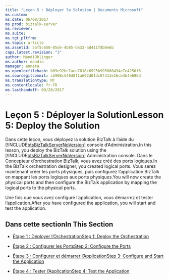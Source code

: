 ```yaml
---
title: "Leçon 5 : Déployer la Solution | Documents Microsoft"
ms.custom: 
ms.date: 06/08/2017
ms.prod: biztalk-server
ms.reviewer: 
ms.suite: 
ms.tgt_pltfrm: 
ms.topic: article
ms.assetid: 5af5c650-05de-4b85-b633-ad411f8b0e6b
caps.latest.revision: "3"
author: MandiOhlinger
ms.author: mandia
manager: anneta
ms.openlocfilehash: b09e92bc7aee7818c6925b995800434e7e4250f6
ms.sourcegitcommit: cb908c540d8f1a692d01dc8f313e16cb4b4e696d
ms.translationtype: MT
ms.contentlocale: fr-FR
ms.lasthandoff: 09/20/2017
---
```

# <a name="lesson-5-deploy-the-solution"></a><span data-ttu-id="76071-102">Leçon 5 : Déployer la Solution</span><span class="sxs-lookup"><span data-stu-id="76071-102">Lesson 5: Deploy the Solution</span></span>
<span data-ttu-id="76071-103">Dans cette leçon, vous déployez la solution BizTalk à l’aide du [!INCLUDE[btsBizTalkServerNoVersion](../../includes/btsbiztalkservernoversion-md.md)] console d’Administration.</span><span class="sxs-lookup"><span data-stu-id="76071-103">In this lesson, you deploy the BizTalk solution using the [!INCLUDE[btsBizTalkServerNoVersion](../../includes/btsbiztalkservernoversion-md.md)] Administration console.</span></span> <span data-ttu-id="76071-104">Dans le Concepteur d’orchestration BizTalk, vous avez créé des ports logiques.</span><span class="sxs-lookup"><span data-stu-id="76071-104">In the BizTalk orchestration designer, you created logical ports.</span></span> <span data-ttu-id="76071-105">Vous serez maintenant créer les ports physiques, puis configurez l’application BizTalk en mappant les ports logiques aux ports physiques.</span><span class="sxs-lookup"><span data-stu-id="76071-105">You will now create the physical ports and then configure the BizTalk application by mapping the logical ports to the physical ports.</span></span>  
  
 <span data-ttu-id="76071-106">Une fois que vous avez configuré l’application, vous démarrez et tester l’application.</span><span class="sxs-lookup"><span data-stu-id="76071-106">After you have configured the application, you will start and test the application.</span></span>  
  
## <a name="in-this-section"></a><span data-ttu-id="76071-107">Dans cette section</span><span class="sxs-lookup"><span data-stu-id="76071-107">In This Section</span></span>  
  
-   [<span data-ttu-id="76071-108">Étape 1 : Déployer l’Orchestration</span><span class="sxs-lookup"><span data-stu-id="76071-108">Step 1: Deploy the Orchestration</span></span>](../../adapters-and-accelerators/adapter-sql/step-1-deploy-the-orchestration.md)  
  
-   [<span data-ttu-id="76071-109">Étape 2 : Configurer les Ports</span><span class="sxs-lookup"><span data-stu-id="76071-109">Step 2: Configure the Ports</span></span>](../../adapters-and-accelerators/adapter-sql/step-2-configure-the-ports.md)  
  
-   [<span data-ttu-id="76071-110">Étape 3 : Configurer et démarrer l’Application</span><span class="sxs-lookup"><span data-stu-id="76071-110">Step 3: Configure and Start the Application</span></span>](../../adapters-and-accelerators/adapter-sql/step-3-configure-and-start-the-application.md)  
  
-   [<span data-ttu-id="76071-111">Étape 4 : Tester l’Application</span><span class="sxs-lookup"><span data-stu-id="76071-111">Step 4: Test the Application</span></span>](../../adapters-and-accelerators/adapter-sql/step-4-test-the-application.md)